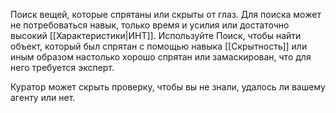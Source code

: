 Поиск вещей, которые спрятаны или скрыты от глаз. Для поиска может не потребоваться навык, только время и усилия или достаточно высокий [[Характеристики|ИНТ]]. Используйте Поиск, чтобы найти объект, который был спрятан с помощью навыка [[Скрытность]] или иным образом настолько хорошо спрятан или замаскирован, что для него требуется эксперт.

Куратор может скрыть проверку, чтобы вы не знали, удалось ли вашему агенту или нет.